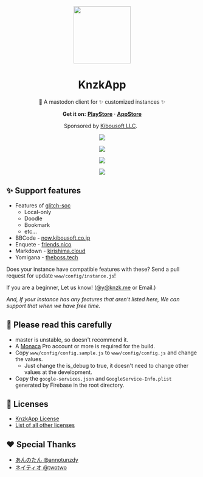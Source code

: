 <div align="center">
  <a href="https://knzkapp.nzws.me">
    <img src="https://user-images.githubusercontent.com/38746192/40487755-18d4ef0c-5fa0-11e8-9eae-f2d1ef936d72.png" width="150">
  </a>

  <h1 align="center">
    KnzkApp
  </h1>

  <p align="center">
    🐘 A mastodon client for ✨ customized instances ✨
  </p>

  <p align="center">
    <b>Get it on:</b>
    <a href="https://play.google.com/store/apps/details?id=net.knzkdev.app"><b>PlayStore</b></a>
    ·
    <a href="https://itunes.apple.com/jp/app/knzkapp/id1296825434"><b>AppStore</b></a>
  </p>

  <p align="center">
    Sponsored by <a href="http://kibousoft.co.jp/">Kibousoft LLC</a>.
  </p>

  <p align="center">
    <a href="https://circleci.com/gh/KnzkDev/KnzkApp">
      <img src="https://img.shields.io/circleci/project/KnzkDev/KnzkApp/master.svg?style=for-the-badge">
    </a>
  </p>

  <p align="center">
    <a href="http://makeapullrequest.com">
      <img src="https://img.shields.io/badge/PRs-welcome-brightgreen.svg?style=for-the-badge">
    </a>
  </p>

  <p align="center">
    <a href="https://discord.gg/5teHfRK">
      <img src="https://img.shields.io/badge/chat-on%20discord-7289DA.svg?style=for-the-badge">
    </a>
  </p>

  <p align="center">
    <a href="https://github.com/KnzkDev/KnzkApp/blob/master/LICENSE">
      <img src="https://img.shields.io/badge/license-knzkapp%20license-blue.svg?style=for-the-badge">
    </a>
  </p>
</div>

## ✨ Support features
- Features of [glitch-soc](https://github.com/glitch-soc/mastodon)
  - Local-only
  - Doodle
  - Bookmark
  - etc...
- BBCode - [now.kibousoft.co.jp](https://now.kibousoft.co.jp)
- Enquete - [friends.nico](https://friends.nico)
- Markdown - [kirishima.cloud](https://kirishima.cloud)
- Yomigana - [theboss.tech](https://theboss.tech)

Does your instance have compatible features with these?
Send a pull request for update `www/config/instance.js`!

If you are a beginner, Let us know! ([@y@knzk.me](https://knzk.me/@y) or Email.)

*And, If your instance has any features that aren't listed here, We can support that when we have free time.*

## 📢 Please read this carefully
- master is unstable, so doesn't recommend it.
- A [Monaca](https://monaca.io) Pro account or more is required for the build.
- Copy `www/config/config.sample.js` to `www/config/config.js` and change the values.
  - Just change the is_debug to true, it doesn't need to change other values at the development.
- Copy the `google-services.json` and `GoogleService-Info.plist` generated by Firebase in the root directory.

## 📜 Licenses
- [KnzkApp License](https://github.com/KnzkDev/KnzkApp/blob/master/LICENSE)
- [List of all other licenses](https://github.com/KnzkDev/KnzkApp/wiki/Licenses)

## ❤️ Special Thanks
- [あんのたん @annotunzdy](https://knzk.me/@annotunzdy)
- [ネイティオ @twotwo](https://knzk.me/@twotwo)
